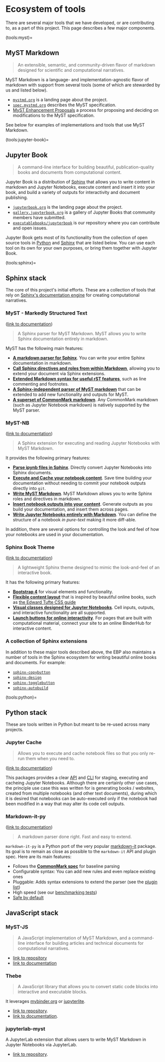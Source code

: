 # Ecosystem of tools

There are several major tools that we have developed, or are contributing to,
as a part of this project. This page describes a few major components.

(tools:myst)=
## MyST Markdown

> An extensible, semantic, and community-driven flavor of markdown designed for scientific and computational narratives.

MyST Markdown is a language- and implementation-agnostic flavor of markdown with support from several tools (some of which are stewarded by us and listed below).

- [`mystmd.org`](https://mystmd.org) is a landing page about the project.
- [`spec.mystmd.org`](https://spec.mystmd.org) describes the MyST specification.
- [MyST Enhancement Proposals](https://github.com/executablebooks/myst-enhancement-proposals) a process for proposing and deciding on modifications to the MyST specification.

See below for examples of implementations and tools that use MyST Markdown.

(tools:jupyter-book)=
## Jupyter Book

> A command-line interface for building beautiful, publication-quality books and documents from computational content.

Jupyter Book is a distribution of [Sphinx](https://www.sphinx-doc.org/en/master/) that allows you to write content in markdown and Jupyter Notebooks, execute content and insert it into your book, and build a variety of outputs for interactivity and document publishing.

- [`jupyterbook.org`](https://jupyterbook.org) is the landing page about the project.
- [`gallery.jupyterbook.org`](https://executablebooks.org/en/latest/gallery) is a gallery of Jupyter Books that community members have submitted.
- [`executablebooks/jupyterbook`](https://github.com/executablebooks/jupyter-book) is our repository where you can contribute and open issues.

Jupyter Book gets most of its functionality from the collection of open source tools in [Python](tools:python) and [Sphinx](tools:sphinx) that are listed below.
You can use each tool on its own for your own purposes, or bring them together with Jupyter Book.

(tools:sphinx)=
## Sphinx stack

The core of this project's initial efforts.
These are a collection of tools that rely on [Sphinx's documentation engine](https://www.sphinx-doc.org/en/master/) for creating computational narratives.

### MyST - Markedly Structured Text

([link to documentation](https://myst-parser.readthedocs.io))

> A Sphinx parser for MyST Markdown. MyST allows you to write Sphinx documentation entirely in markdown.

MyST has the following main features:

* **[A markdown parser for Sphinx](https://myst-parser.readthedocs.io/en/latest/using/intro.html#parse-with-sphinx)**. You can write your entire
  Sphinx documentation in markdown.
* **[Call Sphinx directives and roles from within Markdown](https://myst-parser.readthedocs.io/en/latest/using/syntax.html#syntax-directives)**,
  allowing you to extend your document via Sphinx extensions.
* **[Extended Markdown syntax for useful rST features](https://myst-parser.readthedocs.io/en/latest/using/syntax.html#extended-block-tokens)**, such
  as line commenting and footnotes.
* **[A Sphinx-independent parser of MyST markdown](https://myst-parser.readthedocs.io/en/latest/using/use_api.html)** that can be extended
  to add new functionality and outputs for MyST.
* **[A superset of CommonMark markdown](https://commonmark.org/)**. Any CommonMark markdown
  (such as Jupyter Notebook markdown) is natively supported by the MyST parser.

### MyST-NB

([link to documentation](https://myst-nb.readthedocs.io/))

> A Sphinx extension for executing and reading Jupyter Notebooks with MyST Markdown.

It provides the following primary features:

* **[Parse ipynb files in Sphinx](https://myst-nb.readthedocs.io/en/latest/#installation)**. Directly convert Jupyter
  Notebooks into Sphinx documents.
* **[Execute and Cache your notebook content](https://myst-nb.readthedocs.io/en/latest/computation/execute.html)**.
  Save time building your documentation without needing to commit your notebook outputs
  directly into `git`.
* **[Write MyST Markdown](https://myst-nb.readthedocs.io/en/latest/authoring/basics.html#myst-markdown)**. MyST Markdown
  allows you to write Sphinx roles and directives in markdown.
* **[Insert notebook outputs into your content](https://myst-nb.readthedocs.io/en/latest/render/glue.html)**. Generate outputs
  as you build your documentation, and insert them across pages.
* **[Write Jupyter Notebooks entirely with Markdown](https://myst-nb.readthedocs.io/en/latest/authoring/text-notebooks.html)**. You can
  define the structure of a notebook *in pure-text* making it more diff-able.

In addition, there are several options for controlling the look and feel of how your
notebooks are used in your documentation.

### Sphinx Book Theme

([link to documentation](https://sphinx-book-theme.readthedocs.io))

> A lightweight Sphinx theme designed to mimic the look-and-feel of an interactive book.

It has the following primary features:

* **[Bootstrap 4](https://getbootstrap.com/docs/4.0/getting-started/introduction/)**
  for visual elements and functionality.
* **[Flexible content layout](https://sphinx-book-theme.readthedocs.io/en/latest/content/content-blocks.html)** that is inspired by beautiful online books,
  such as [the Edward Tufte CSS guide](https://edwardtufte.github.io/tufte-css/)
* **[Visual classes designed for Jupyter Notebooks](https://sphinx-book-theme.readthedocs.io/en/latest/content/notebooks.html)**. Cell inputs, outputs,
  and interactive functionality are all supported.
* **[Launch buttons for online interactivity](https://sphinx-book-theme.readthedocs.io/en/latest/content/launch.html)**. For pages that are built with
  computational material, connect your site to an online BinderHub for interactive content.

### A collection of Sphinx extensions

In addition to these major tools described above, the EBP also maintains a number
of tools in the Sphinx ecosystem for writing beautiful online books and documents.
For example:

* [`sphinx-copybutton`](https://sphinx-copybutton.readthedocs.io/)
* [`sphinx-design`](https://sphinx-design.readthedocs.io/en/latest/)
* [`sphinx-togglebutton`](https://sphinx-togglebutton.readthedocs.io/)
* [`sphinx-autobuild`](https://github.com/executablebooks/sphinx-autobuild)

(tools:python)=
## Python stack

These are tools written in Python but meant to be re-used across many projects.

### Jupyter Cache

> Allows you to execute and cache notebook files so that you only re-run them when you need to.

([link to documentation](https://jupyter-cache.readthedocs.io))

This packages provides a clear
[API](https://jupyter-cache.readthedocs.io/en/latest/using/api.html#use-api) and
[CLI](https://jupyter-cache.readthedocs.io/en/latest/using/cli.html#use-cli)
for staging, executing and cacheing Jupyter Notebooks. Although there are
certainly other use cases, the principle use case this was written for is
generating books / websites, created from multiple notebooks (and other
text documents), during which it is desired that notebooks can be auto-executed
only if the notebook had been modified in a way that may alter its code cell
outputs.

### Markdown-it-py

([link to documentation](https://markdown-it-py.readthedocs.io))

> A markdown parser done right. Fast and easy to extend.

`markdown-it-py` is a Python port of the very popular [markdown-it](https://github.com/markdown-it/markdown-it)
package. Its goal is to remain as close as possible to the `markdown-it` API and plugin spec.
Here are its main features:

- Follows the __[CommonMark spec](http://spec.commonmark.org/)__ for baseline parsing
- Configurable syntax: You can add new rules and even replace existing ones
- Pluggable: Adds syntax extensions to extend the parser (see the [plugin list](https://markdown-it-py.readthedocs.io/en/latest/plugins.html#md-plugins))
- High speed (see our [benchmarking tests](https://markdown-it-py.readthedocs.io/en/latest/performance.html))
- [Safe by default](https://markdown-it-py.readthedocs.io/en/latest/security.html)


## JavaScript stack

### MyST-JS

> A JavaScript implementation of MyST Markdown, and a command-line interface for building articles and technical documents for computational narratives.

- [link to repository](https://github.com/executablebooks/mystjs)
- [link to documentation](https://js.mystmd.org)

### Thebe

> A JavaScript library that allows you to convert static code blocks into interactive and executable blocks.

It leverages [mybinder.org](https://mybinder.org) or [jupyterlite](https://jupyterlite.readthedocs.io).

- [link to repository](https://github.com/executablebooks/thebe).
- [link to documentation](https://thebe.readthedocs.io).

### jupyterlab-myst

A JupyterLab extension that allows users to write MyST Markdown in Jupyter Notebooks via JupyterLab.

- [link to repository](https://github.com/executablebooks/jupyterlab-myst).
